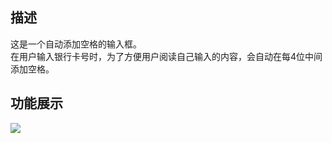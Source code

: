 ## 描述 ##
这是一个自动添加空格的输入框。                            
在用户输入银行卡号时，为了方便用户阅读自己输入的内容，会自动在每4位中间添加空格。

## 功能展示 ##
![](https://github.com/z593492734/EditText_Card_Limit/blob/master/et_3.gif)



